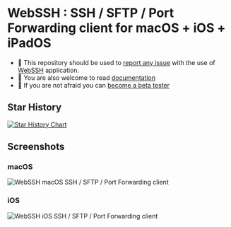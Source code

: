 #  WebSSH : SSH / SFTP / Port Forwarding client for macOS + iOS + iPadOS
* :mega: This repository should be used to [report any issue](https://github.com/isontheline/pro.webssh.net/issues) with the use of [WebSSH](https://apps.apple.com/us/app/webssh-pro/id497714887) application.
* :blue_book: You are also welcome to read [documentation](https://webssh.net)
* :syringe: If you are not afraid you can [become a beta tester](https://webssh.net/documentation/becoming-external-tester/)

## Star History

[![Star History Chart](https://api.star-history.com/svg?repos=isontheline/pro.webssh.net&type=Date)](https://github.com/isontheline/pro.webssh.net)

## Screenshots
### macOS
![WebSSH macOS SSH / SFTP / Port Forwarding client](https://raw.githubusercontent.com/isontheline/pro.webssh.net/master/.appstoreconnect/screenshots/mac/webssh-macos-ssh-sftp-port-forwarding-client.jpg)

### iOS
![WebSSH iOS SSH / SFTP / Port Forwarding client](https://raw.githubusercontent.com/isontheline/pro.webssh.net/master/.appstoreconnect/screenshots/iphone/webssh-iphone-ssh-client.jpg)